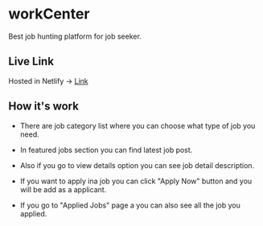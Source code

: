 # workCenter
Best job hunting platform for job seeker.

## Live Link
Hosted in Netlify -> [Link](https://steady-narwhal-79c039.netlify.app/)


## How it's work

* There are job category list where you can choose what type of job you need.

* In featured jobs section you can find latest job post.

* Also if you go to view details option you can see job detail description.

* If you want to apply ina job you can click "Apply Now" button and you will be add as a applicant.

* If you go to "Applied Jobs" page a you can also see all the job you applied.   